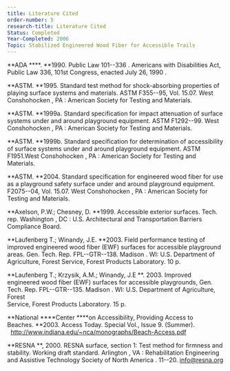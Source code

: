 ```yaml
---
title: Literature Cited
order-number: 5
research-title: Literature Cited
Status: Completed
Year-Completed: 2006
Topic: Stabilized Engineered Wood Fiber for Accessible Trails 
---
```


**ADA ****. **1990\. Public Law 101--336 . Americans with Disabilities Act, Public Law 336, 101st Congress, enacted July 26, 1990 .

**ASTM. **1995\. Standard test method for shock-absorbing properties of playing surface systems and materials. ASTM F355--95, Vol. 15.07. West Conshohocken , PA : American Society for Testing and Materials.

**ASTM. **1999a. Standard specification for impact attenuation of surface systems under and around playground equipment. ASTM F1292--99. West Conshohocken , PA : American Society for Testing and Materials.

**ASTM. **1999b. Standard specification for determination of accessibility of surface systems under and around playground equipment. ASTM F1951.West Conshohocken , PA : American Society for Testing and Materials.

**ASTM. **2004\. Standard specification for engineered wood fiber for use as a playground safety surface under and around playground equipment. F2075--04, Vol. 15.07. West Conshohocken , PA : American Society for Testing and Materials.

**Axelson, P.W.; Chesney, D. **1999\. Accessible exterior surfaces. Tech. rep. Washington , DC : U.S. Architectural and Transportation Barriers Compliance Board.

**Laufenberg T.; Winandy, J.E. **2003\. Field performance testing of improved engineered wood fiber (EWF) surfaces for accessible playground areas. Gen. Tech. Rep. FPL--GTR--138. Madison . WI: U.S. Department of Agriculture, Forest Service, Forest Products Laboratory. 10 p.

**Laufenberg T.; Krzysik, A.M.; Winandy, J.E **. 2003. Improved engineered wood fiber (EWF) surfaces for accessible playgrounds, Gen. Tech. Rep. FPL--GTR--135. Madison . WI: U.S. Department of Agriculture, Forest\
Service, Forest Products Laboratory. 15 p.

**National ****Center ****on Accessibility, Providing Access to Beaches. **2003\. Access Today. Special Vol., Issue 9. (Summer).   <http://www.indiana.edu/~nca/monographs/Beach-Access.pdf>

**RESNA **, 2000. RESNA surface, section 1: Test method for firmness and stability. Working draft standard. Arlington , VA : Rehabilitation Engineering and Assistive Technology Society of North America . 11--20. <info@resna.org>
